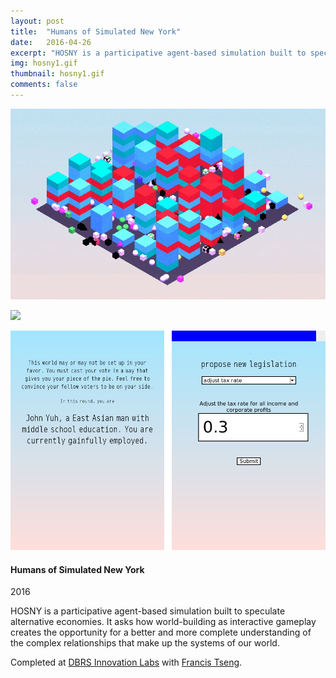 ```yaml
---
layout: post
title:  "Humans of Simulated New York"
date:   2016-04-26
excerpt: "HOSNY is a participative agent-based simulation built to speculate alternative economies. It asks how world-building as interactive gameplay creates the opportunity for a better and more complete understanding of the complex relationships that make up the systems of our world."
img: hosny1.gif
thumbnail: hosny1.gif
comments: false
---
```


<div class="col-md-7">
<p><img src="../posts/img/portfolio/hosny1.gif"/></p>
<p><img src="../posts/img/portfolio/hosny2.gif"/></p>
<p><img src="../posts/img/portfolio/hosny3.png"/></p>
</div>

<div class="col-md-4 portfolio-description">
<h4>Humans of Simulated New York</h4>
<p class="date">2016</p>

<p>HOSNY is a participative agent-based simulation built to speculate alternative economies. It asks how world-building as interactive gameplay creates the opportunity for a better and more complete understanding of the complex relationships that make up the systems of our world.</p>

<p>Completed at <a href="https://www.dbrslabs.com/" target="_blank">DBRS Innovation Labs</a> with <a href="http://frnsys.com/" target="_blank">Francis Tseng</a>.</p>
</div>
